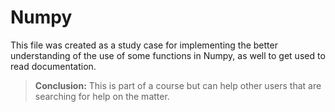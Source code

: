 # Numpy
This file was created as a study case for implementing the better understanding of the use of some functions in Numpy, as well to get used to read documentation.

> **Conclusion:** This is part of a course but can help other users that are searching for help on the matter.
